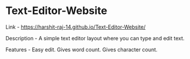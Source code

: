 # Text-Editor-Website

Link - https://harshit-raj-14.github.io/Text-Editor-Website/


Description - A simple text editor layout where you can type  and edit text.


Features - 
Easy edit.
Gives word count.
Gives character count.
